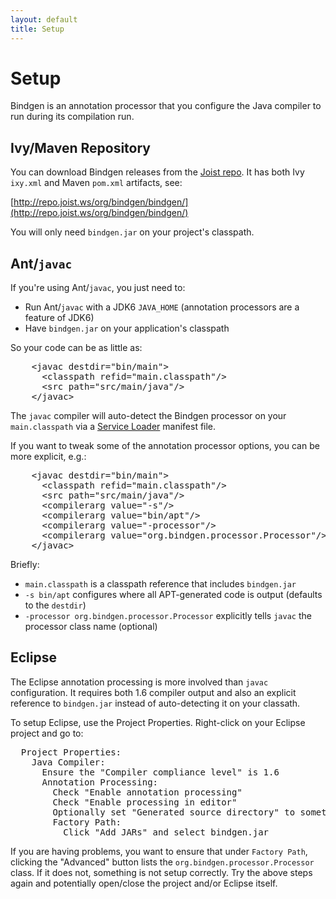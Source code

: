 ```yaml
---
layout: default
title: Setup
---
```


Setup
=====

Bindgen is an annotation processor that you configure the Java compiler to run during its compilation run.

Ivy/Maven Repository
--------------------

You can download Bindgen releases from the [Joist repo](http://repo.joist.ws). It has both Ivy `ixy.xml` and Maven `pom.xml` artifacts, see:

[http://repo.joist.ws/org/bindgen/bindgen/](http://repo.joist.ws/org/bindgen/bindgen/)

You will only need `bindgen.jar` on your project's classpath.

Ant/`javac`
-----------

If you're using Ant/`javac`, you just need to:

* Run Ant/`javac` with a JDK6 `JAVA_HOME` (annotation processors are a feature of JDK6)
* Have `bindgen.jar` on your application's classpath

So your code can be as little as:

<pre name="code" class="xml">
    &lt;javac destdir="bin/main"&gt;
      &lt;classpath refid="main.classpath"/&gt;
      &lt;src path="src/main/java"/&gt;
    &lt;/javac&gt;
</pre>

The `javac` compiler will auto-detect the Bindgen processor on your `main.classpath` via a [Service Loader](http://java.sun.com/javase/6/docs/api/java/util/ServiceLoader.html) manifest file.

If you want to tweak some of the annotation processor options, you can be more explicit, e.g.:

<pre name="code" class="xml">
    &lt;javac destdir="bin/main"&gt;
      &lt;classpath refid="main.classpath"/&gt;
      &lt;src path="src/main/java"/&gt;
      &lt;compilerarg value="-s"/&gt;
      &lt;compilerarg value="bin/apt"/&gt;
      &lt;compilerarg value="-processor"/&gt;
      &lt;compilerarg value="org.bindgen.processor.Processor"/&gt;
    &lt;/javac&gt;
</pre>

Briefly:

* `main.classpath` is a classpath reference that includes `bindgen.jar`
* `-s bin/apt` configures where all APT-generated code is output (defaults to the `destdir`)
* `-processor org.bindgen.processor.Processor` explicitly tells `javac` the processor class name (optional)

Eclipse
-------

The Eclipse annotation processing is more involved than `javac` configuration. It requires both 1.6 compiler output and also an explicit reference to `bindgen.jar` instead of auto-detecting it on your classath.

To setup Eclipse, use the Project Properties. Right-click on your Eclipse project and go to:

<pre name="code">
  Project Properties:
    Java Compiler:
      Ensure the "Compiler compliance level" is 1.6
      Annotation Processing:
        Check "Enable annotation processing"
        Check "Enable processing in editor"
        Optionally set "Generated source directory" to something like "bin/apt"
        Factory Path:
          Click "Add JARs" and select bindgen.jar
</pre>

If you are having problems, you want to ensure that under `Factory Path`, clicking the "Advanced"  button lists the `org.bindgen.processor.Processor` class. If it does not, something is not setup correctly. Try the above steps again and potentially open/close the project and/or Eclipse itself.

